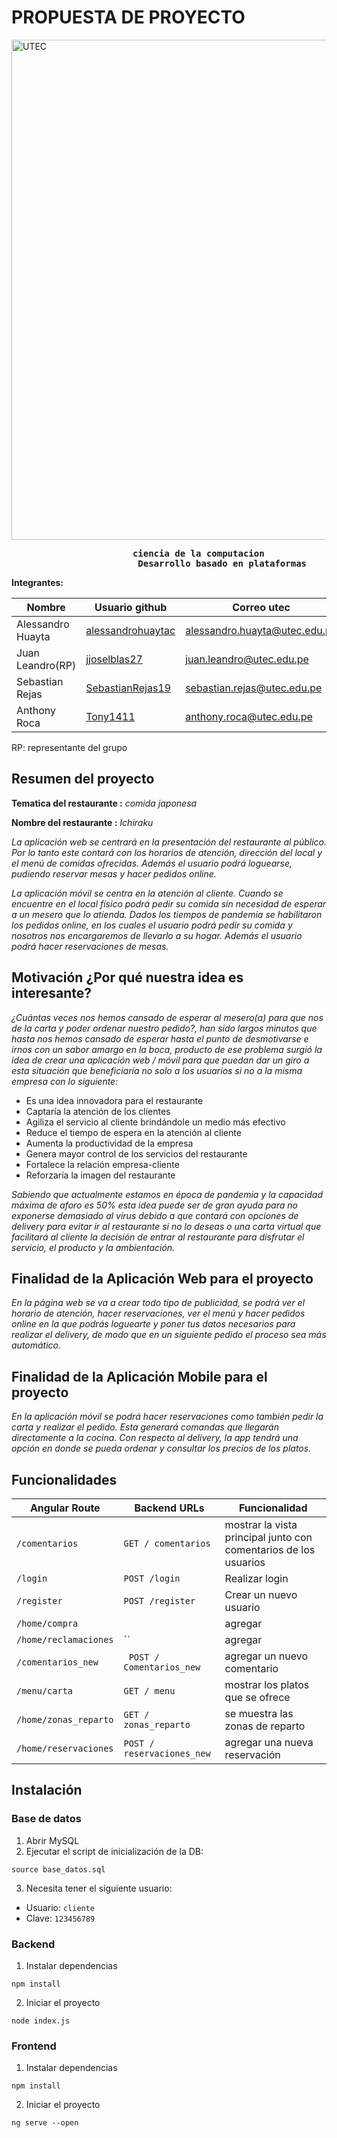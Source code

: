 # PROPUESTA DE PROYECTO

<a href="https://wikimedia.org/">
  <img
    alt="UTEC"
    height="800"
    width="820"
    src="https://upload.wikimedia.org/wikipedia/commons/6/6e/Utec-logo.jpg" />
</a>


<pre>						<b>ciencia de la computacion
	 				    Desarrollo basado en plataformas</b>
</pre>

**Integrantes:**

Nombre | Usuario github | Correo utec
------------ | ------------- | ------------- 
Alessandro Huayta | [alessandrohuaytac](https://github.com/alessandrohuaytac) | alessandro.huayta@utec.edu.pe
Juan Leandro(RP) | [jjoselblas27](https://github.com/jjoselblas27) | juan.leandro@utec.edu.pe
Sebastian Rejas | [SebastianRejas19](https://github.com/SebastianRejas19) | sebastian.rejas@utec.edu.pe
Anthony Roca | [Tony1411](https://github.com/Tony1411) | anthony.roca@utec.edu.pe

RP: representante del grupo

## Resumen del proyecto
**Tematica del restaurante :** *comida japonesa*

**Nombre del restaurante :** *Ichiraku*

*La aplicación web se centrará en la presentación del restaurante al público. Por lo tanto este contará con los horarios de atención, dirección del local y el menú de comidas ofrecidas. Además el usuario podrá loguearse, pudiendo reservar mesas y hacer pedidos online.*

*La aplicación móvil se centra en la atención al cliente. Cuando se encuentre en el local físico podrá pedir su comida sin necesidad de esperar a un mesero que lo atienda. Dados los tiempos de pandemia se habilitaron los pedidos online, en los cuales el usuario podrá pedir su comida y nosotros nos encargaremos de llevarlo a su hogar. Además el usuario podrá hacer reservaciones de mesas.*

## Motivación ¿Por qué nuestra idea es interesante?
*¿Cuántas veces nos hemos cansado de esperar al mesero(a) para que nos de la carta y poder ordenar nuestro pedido?, han sido largos minutos que hasta nos hemos cansado de esperar hasta el punto de desmotivarse e irnos con un sabor amargo en la boca, producto de ese problema surgió la idea de crear una aplicación web / móvil para que puedan dar un giro a esta situación que beneficiaría no solo a  los usuarios si no a la misma empresa con lo siguiente:*
- Es una idea innovadora para el restaurante
- Captaría la atención de los clientes
- Agiliza el servicio al cliente brindándole un medio más efectivo
- Reduce el tiempo de espera en la atención al cliente
- Aumenta la productividad de la empresa
- Genera mayor control de los servicios del restaurante
- Fortalece la relación empresa-cliente
- Reforzaría la imagen del restaurante

*Sabiendo que actualmente estamos en época de pandemia y la capacidad máxima de aforo es 50% esta idea puede ser de gran ayuda para no exponerse demasiado al virus debido a que contará con opciones de delivery para evitar ir al restaurante si no lo deseas o una carta virtual que facilitará al cliente la decisión de entrar al restaurante para disfrutar el servicio, el producto y la ambientación.*

## Finalidad de la Aplicación Web para el proyecto
*En la página web se va a crear todo tipo de publicidad, se podrá ver el horario de atención, hacer reservaciones, ver el menú y hacer pedidos online en la que podrás loguearte y poner tus datos necesarios para realizar el delivery, de modo que en un siguiente pedido el proceso sea más automático.*


## Finalidad de la Aplicación Mobile para el proyecto
*En la aplicación móvil se podrá hacer reservaciones como también pedir la carta y realizar el pedido. Esta generará comandas que llegarán directamente a la cocina. Con respecto al delivery, la app tendrá una opción en donde se pueda ordenar y consultar los precios de los platos.*

## Funcionalidades

| Angular Route | Backend URLs | Funcionalidad |
| --- | --- | --- |
| `/comentarios` | `GET / comentarios` | mostrar la vista principal junto con comentarios de los usuarios |  
| `/login` | `POST /login` | Realizar login | 
| `/register` | `POST /register` | Crear un nuevo usuario | 
| `/home/compra` | ` ` | agregar | 
| `/home/reclamaciones` | `` | agregar |
| `/comentarios_new` | ` POST / Comentarios_new` | agregar un nuevo comentario |
| `/menu/carta` | `GET / menu` |mostrar los platos que se ofrece | 
| `/home/zonas_reparto` | `GET / zonas_reparto` | se muestra las zonas de reparto | 
| `/home/reservaciones` | `POST / reservaciones_new` | agregar una nueva reservación |  

## Instalación

### Base de datos

1. Abrir MySQL
2. Ejecutar el script de inicialización de la DB:

`source base_datos.sql`

3. Necesita tener el siguiente usuario:

- Usuario: `cliente`
- Clave: `123456789`

### Backend

1. Instalar dependencias

`npm install`

2. Iniciar el proyecto

`node index.js`

### Frontend

1. Instalar dependencias

`npm install`

2. Iniciar el proyecto

`ng serve --open`
